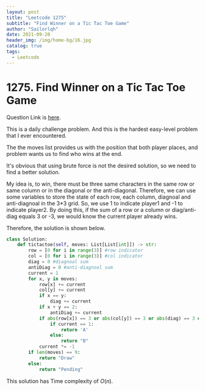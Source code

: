 ```yaml
---
layout: post
title: "Leetcode 1275"
subtitle: "Find Winner on a Tic Tac Toe Game"
author: "Sailorlqh"
date: 2021-09-20
header_img: /img/home-bg/16.jpg
catalog: true
tags:
  - Leetcode
---
```


# 1275. Find Winner on a Tic Tac Toe Game
Question Link is [here](https://leetcode.com/problems/find-winner-on-a-tic-tac-toe-game/).

This is a daily challenge problem. And this is the hardest easy-level problem that I ever encountered.

The the moves list provides us with the position that both player places, and problem wants us to find who wins at the end.

It's obvious that using brute force is not the desired solution, so we need to find a better solution.

My idea is, to win, there must be three same characters in the same row or same column or in the diagonal or the anti-diagonal.  Therefore, we can use some variables to store the state of each row, each column, diagnoal and anti-diagnoal in the 3\*3 grid. So, we use 1 to indicate player1 and -1 to indicate player2. By doing this, if the sum of a row or a column or diag/anti-diag equals 3 or -3, we would know the current player already wins.

Therefore, the solution is shown below.

```python
class Solution:
    def tictactoe(self, moves: List[List[int]]) -> str:
        row = [0 for i in range(3)] #row indicator
        col = [0 for i in range(3)] #col indicator
        diag = 0 #diagnoal sum
        antiDiag = 0 #anti-diagnoal sum
        current = 1
        for x, y in moves:
            row[x] += current
            col[y] += current
            if x == y:
                diag += current
            if x + y == 2:
                antiDiag += current
            if abs(row[x]) == 3 or abs(col[y]) == 3 or abs(diag) == 3 or abs(antiDiag) == 3:
                if current == 1:
                    return 'A'
                else:
                    return "B"
            current *= -1
        if len(moves) == 9:
            return "Draw"
        else:
            return "Pending"
```

This solution has Time complexity of $O(n)$.